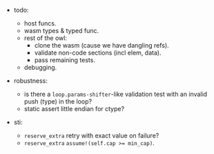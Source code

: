 
- todo:
    - host funcs.
    - wasm types & typed func.
    - rest of the owl:
        - clone the wasm (cause we have dangling refs).
        - validate non-code sections (incl elem, data).
        - pass remaining tests.
    - debugging.


- robustness:
    - is there a `loop.params-shifter`-like validation test with an invalid push (type) in the loop?
    - static assert little endian for ctype?

- sti:
    - `reserve_extra` retry with exact value on failure?
    - `reserve_extra` `assume!(self.cap >= min_cap)`.


